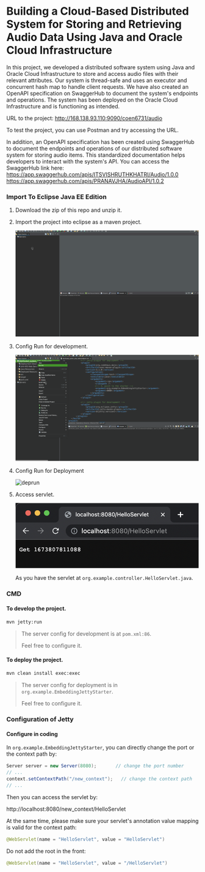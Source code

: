 # Building a Cloud-Based Distributed System for Storing and Retrieving Audio Data Using Java and Oracle Cloud Infrastructure

In this project, we developed a distributed software system using Java and Oracle Cloud Infrastructure to store and access audio files with their 
relevant attributes. Our system is thread-safe and uses an executor and concurrent hash map to handle client requests. We have also created an OpenAPI 
specification on SwaggerHub to document the system's endpoints and operations. The system has been deployed on the Oracle Cloud Infrastructure and is 
functioning as intended.

URL to the project: http://168.138.93.110:9090/coen6731/audio

To test the project, you can use Postman and try accessing the URL.

In addition, an OpenAPI specification has been created using SwaggerHub to document the endpoints and operations of our distributed software system for storing audio items. This standardized documentation helps developers to interact with the system's API. You can access the SwaggerHub link here: https://app.swaggerhub.com/apis/ITSVISHRUTHKHATRI/Audio/1.0.0
https://app.swaggerhub.com/apis/PRANAVJHA/AudioAPI/1.0.2

### Import To Eclipse Java EE Edition

1. Download the zip of this repo and unzip it.

2. Import the project into eclipse as a maven project.

   ![import](img/import.gif)

3. Config Run for development.

   ![](img/jettyrun.gif)

4. Config Run for Deployment

   ![deprun](img/deprun.gif)

5. Access servlet.

   ![image-20230115133718047](img/get.png)

   As you have the servlet at `org.example.controller.HelloServlet.java`.



### CMD

#### To develop the project.

``` bash 
mvn jetty:run
```

> The server config for development is at `pom.xml:86`.
>
> Feel free to configure it.



#### To deploy the project.

``` bash
mvn clean install exec:exec
```
> The server config for deployment is in `org.example.EmbeddingJettyStarter`.
>
> Feel free to configure it.



### Configuration of Jetty

#### Configure in coding

In `org.example.EmbeddingJettyStarter`, you can directly change the port or the context path by:

``` java
Server server = new Server(8080);		// change the port number 
// ...
context.setContextPath("/new_context");   // change the context path
// ...
```

Then you can access the servlet by:

http://localhost:8080/new_context/HelloServlet

At the same time, please make sure your servlet's annotation value mapping is valid for the context path:

``` java
@WebServlet(name = "HelloServlet", value = "HelloServlet")
```

Do not add the root in the front:

``` java
@WebServlet(name = "HelloServlet", value = "/HelloServlet")
```
